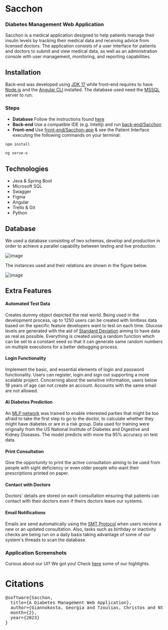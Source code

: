 # Sacchon

### Diabetes Management Web Application

Sacchon is a medical application designed to help patients manage their insulin levels by tracking their medical data and receiving advice from licensed doctors. The application consists of a user interface for patients and doctors to submit and view medical data, as well as an administration console with user management, monitoring, and reporting capabilities.
    
##  Installation

Back-end was developed using [JDK 17](https://www.oracle.com/java/technologies/javase/jdk17-archive-downloads.html) while front-end requires to have [Node.js](https://nodejs.org/en/download/) and the [Angular CLI](https://angular.io/cli) installed. The database used need the [MSSQL](https://www.microsoft.com/en-us/sql-server/sql-server-downloads) server to run. 

### Steps
* **Database** Follow the instructions found [here](https://github.com/codehub-learn/MS-SQL-Server-)
* **Back-end** Use a compatible IDE (e.g. Intellij) and run [back-end/Sacchon](https://github.com/ntagky/Sacchon/tree/main/back-end/Sacchon)
* **Front-end** Use [front-end/Sacchon-app](https://github.com/ntagky/Sacchon/tree/main/front-end/Sacchon-app) & see the Patient Interface executing the following commands on your terminal:
```bash
npm install

ng serve-o
``` 

## Technologies 

* Java & Spring Boot
* Microsoft SQL
* Swagger
* Figma
* Angular
* Trello & Git
* Python

## Database

We used a database consisting of two schemas, *develop* and *production* in order to achieve a parallel capability between testing and live production. 

![image](https://drive.google.com/uc?export=view&id=1Jj4wz4KlL8p0kRNkdlWDg6F3UDbvQ5XP)

The instances used and their relations are shown in the figure below. 

![image](https://drive.google.com/uc?export=view&id=1iIChoIak3ldB4uql6km3FNiNZftXq5ni)

## Extra Features 

#### Automated Test Data
Creates dummy object depicted the real world. Being used in the development process, up to 1250 users can be created with limitless data based on the specific feature developers want to test on each time. Glucose levels are generated with the aid of [Standard Deviation](https://en.wikipedia.org/wiki/Standard_deviation) aiming to have data as real as possible. Everything is created using a random function which can be set to a constant seed so that it can generate same random numbers on multiple executions for a better debugging process. 
#### Login Functionality
Implement the basic, and essential elements of login and password functionality. Users can register, login and sign out supporting a more scalable project. Concerning about the sensitive information, users below 18 years of age can not create an account. Accounts with the same email are not allowed.
#### AI Diabetes Prediction
An [MLP network](https://en.wikipedia.org/wiki/Multilayer_perceptron) was trained to enable interested parties that might be too afraid to take the first step to go to the doctor, to calculate whether they might have diabetes or are in a risk group. Data used for training were originally from the US National Institute of Diabetes and Digestive and Kidney Diseases. The model predicts with more tha 95% accuracy on test data.
#### Print Consultation
Give the opportunity to print the active consultation aiming to be used from people with sight deficiency or even older people who want their prescriptions printed on paper. 
#### Contact with Doctors
Doctors' details are stored on each consultation ensuring that patients can contact with their doctors even if theirs doctors leave our systems.
#### Email Notifications
Emails are send automatically using the [SMT Protocol](https://en.wikipedia.org/wiki/Simple_Mail_Transfer_Protocol) when users receive a new or an updated consultation. Also, tasks such as birthday or inactivity checks are being run on a daily basis taking advantage of some of our system's threads to scan the database.

### Application Screenshots
Curious about our UI? We got you!
Check [here](https://github.com/ntagky/Sacchon/tree/main/front-end/README.md) some of our highlights.

# Citations

<pre>
@software{Sacchon,
  title={A Diabetes Management Web Application},
  author={Giannokosta, Georgia and Tzoulias, Christos and Ntagkonikos, Alexandros},
  month={2},
  year={2023}
}
</pre>
